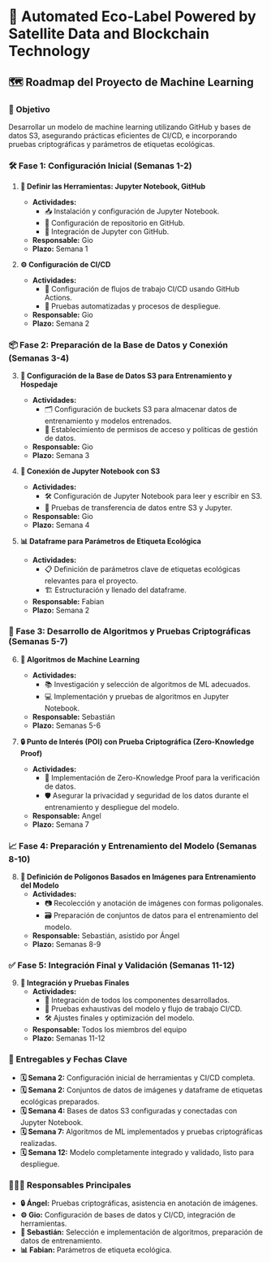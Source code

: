# 🌱 Automated Eco-Label Powered by Satellite Data and Blockchain Technology

## 🗺️ Roadmap del Proyecto de Machine Learning

### 🎯 Objetivo
Desarrollar un modelo de machine learning utilizando GitHub y bases de datos S3, asegurando prácticas eficientes de CI/CD, e incorporando pruebas criptográficas y parámetros de etiquetas ecológicas.

### 🛠️ Fase 1: Configuración Inicial (Semanas 1-2)

1. **🔧 Definir las Herramientas: Jupyter Notebook, GitHub**
   - **Actividades:**
     - 📥 Instalación y configuración de Jupyter Notebook.
     - 🔧 Configuración de repositorio en GitHub.
     - 🔗 Integración de Jupyter con GitHub.
   - **Responsable:** Gio
   - **Plazo:** Semana 1

2. **⚙️ Configuración de CI/CD**
   - **Actividades:**
     - 🔄 Configuración de flujos de trabajo CI/CD usando GitHub Actions.
     - 🧪 Pruebas automatizadas y procesos de despliegue.
   - **Responsable:** Gio
   - **Plazo:** Semana 2

### 📦 Fase 2: Preparación de la Base de Datos y Conexión (Semanas 3-4)

3. **💾 Configuración de la Base de Datos S3 para Entrenamiento y Hospedaje**
   - **Actividades:**
     - 🗂️ Configuración de buckets S3 para almacenar datos de entrenamiento y modelos entrenados.
     - 🔐 Establecimiento de permisos de acceso y políticas de gestión de datos.
   - **Responsable:** Gio
   - **Plazo:** Semana 3

4. **🔌 Conexión de Jupyter Notebook con S3**
   - **Actividades:**
     - 🛠️ Configuración de Jupyter Notebook para leer y escribir en S3.
     - 🧪 Pruebas de transferencia de datos entre S3 y Jupyter.
   - **Responsable:** Gio
   - **Plazo:** Semana 4

5. **📊 Dataframe para Parámetros de Etiqueta Ecológica**
   - **Actividades:**
     - 📋 Definición de parámetros clave de etiquetas ecológicas relevantes para el proyecto.
     - 🏗️ Estructuración y llenado del dataframe.
   - **Responsable:** Fabian
   - **Plazo:** Semana 2

### 🧩 Fase 3: Desarrollo de Algoritmos y Pruebas Criptográficas (Semanas 5-7)

6. **🧠 Algoritmos de Machine Learning**
   - **Actividades:**
     - 📚 Investigación y selección de algoritmos de ML adecuados.
     - 💻 Implementación y pruebas de algoritmos en Jupyter Notebook.
   - **Responsable:** Sebastián
   - **Plazo:** Semanas 5-6

7. **🔒 Punto de Interés (POI) con Prueba Criptográfica (Zero-Knowledge Proof)**
   - **Actividades:**
     - 🔑 Implementación de Zero-Knowledge Proof para la verificación de datos.
     - 🛡️ Asegurar la privacidad y seguridad de los datos durante el entrenamiento y despliegue del modelo.
   - **Responsable:** Angel
   - **Plazo:** Semana 7

### 📈 Fase 4: Preparación y Entrenamiento del Modelo (Semanas 8-10)

8. **📐 Definición de Polígonos Basados en Imágenes para Entrenamiento del Modelo**
   - **Actividades:**
     - 📷 Recolección y anotación de imágenes con formas poligonales.
     - 🗃️ Preparación de conjuntos de datos para el entrenamiento del modelo.
   - **Responsable:** Sebastián, asistido por Ángel
   - **Plazo:** Semanas 8-9

### ✅ Fase 5: Integración Final y Validación (Semanas 11-12)

9. **🧪 Integración y Pruebas Finales**
   - **Actividades:**
     - 🔗 Integración de todos los componentes desarrollados.
     - 🧪 Pruebas exhaustivas del modelo y flujo de trabajo CI/CD.
     - 🛠️ Ajustes finales y optimización del modelo.
   - **Responsable:** Todos los miembros del equipo
   - **Plazo:** Semanas 11-12

### 📅 Entregables y Fechas Clave
- **🗓️ Semana 2:** Configuración inicial de herramientas y CI/CD completa.
- **🗓️ Semana 2:** Conjuntos de datos de imágenes y dataframe de etiquetas ecológicas preparados.
- **🗓️ Semana 4:** Bases de datos S3 configuradas y conectadas con Jupyter Notebook.
- **🗓️ Semana 7:** Algoritmos de ML implementados y pruebas criptográficas realizadas.
- **🗓️ Semana 12:** Modelo completamente integrado y validado, listo para despliegue.

### 🧑‍🤝‍🧑 Responsables Principales
- **🔒 Ángel:** Pruebas criptográficas, asistencia en anotación de imágenes.
- **⚙️ Gio:** Configuración de bases de datos y CI/CD, integración de herramientas.
- **🧠 Sebastián:** Selección e implementación de algoritmos, preparación de datos de entrenamiento.
- **📊 Fabian:** Parámetros de etiqueta ecológica.
